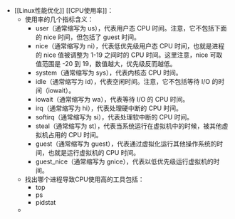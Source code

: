 - [[Linux性能优化]] [[CPU使用率]]：
	- 使用率的几个指标含义：
		- user（通常缩写为 us），代表用户态 CPU 时间。注意，它不包括下面的 nice 时间，但包括了 guest 时间。
		- nice（通常缩写为 ni），代表低优先级用户态 CPU 时间，也就是进程的 nice 值被调整为 1-19 之间时的 CPU 时间。这里注意，nice 可取值范围是 -20 到 19，数值越大，优先级反而越低。
		- system（通常缩写为 sys），代表内核态 CPU 时间。
		- idle（通常缩写为 id），代表空闲时间。注意，它不包括等待 I/O 的时间（iowait）。
		- iowait（通常缩写为 wa），代表等待 I/O 的 CPU 时间。
		- irq（通常缩写为 hi），代表处理硬中断的 CPU 时间。
		- softirq（通常缩写为 si），代表处理软中断的 CPU 时间。
		- steal（通常缩写为 st），代表当系统运行在虚拟机中的时候，被其他虚拟机占用的 CPU 时间。
		- guest（通常缩写为 guest），代表通过虚拟化运行其他操作系统的时间，也就是运行虚拟机的 CPU 时间。
		- guest_nice（通常缩写为 gnice），代表以低优先级运行虚拟机的时间。
	- 找出哪个进程导致CPU使用高的工具包括：
		- top
		- ps
		- pidstat
	-